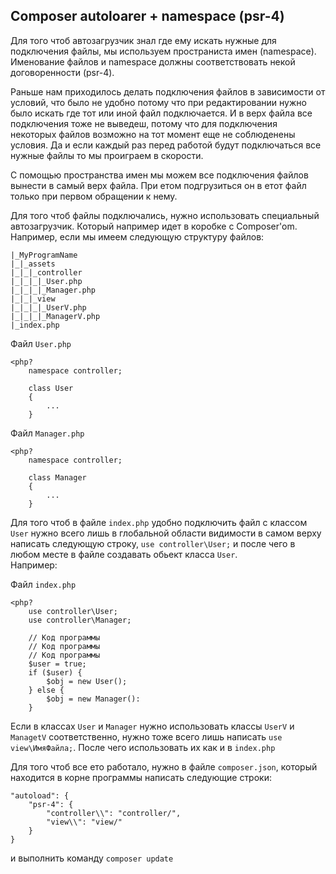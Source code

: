 ## Composer autoloarer + namespace (psr-4)  
Для того чтоб автозагрузчик знал где ему искать нужные для подключения файлы, мы используем пространиста имен (namespace). Именование файлов и namespace должны соответствовать некой договоренности (psr-4).  

Раньше нам приходилось делать подключения файлов в зависимости от условий, что было не удобно потому что при редактировании нужно было искать где тот или иной файл подключается. И в верх файла все подключения тоже не выведеш, потому что для подключения некоторых файлов возможно на тот момент еще не соблюденены условия. Да и если каждый раз перед работой будут подключаться все нужные файлы то мы проиграем в скорости.  

С помощью пространства имен мы можем все подключения файлов вынести в самый верх файла. При етом подгрузиться он в етот файл только при первом обращении к нему.  

Для того чтоб файлы подключались, нужно использовать специальный автозагрузчик. Который например идет в коробке с Composer'om.  
Например, если мы имеем следующую структуру файлов:  

    |_MyProgramName  
    |_|_assets  
    |_|_|_controller
    |_|_|_|_User.php
    |_|_|_|_Manager.php
    |_|_|_view
    |_|_|_|_UserV.php
    |_|_|_|_ManagerV.php
    |_index.php  

Файл `User.php`  

    <php?
        namespace controller;
        
        class User
        {
            ...
        }  
        
Файл `Manager.php`  

    <php?
        namespace controller;
        
        class Manager
        {
            ...
        }  

Для того чтоб в файле `index.php` удобно подключить файл с классом `User` нужно всего лишь в глобальной области видимости в самом верху написать следующую строку, `use controller\User;` и после чего в любом месте в файле создавать обьект класса `User`.  
Например:  

Файл `index.php`  

    <php?
        use controller\User;
        use controller\Manager;
        
        // Код программы
        // Код программы
        // Код программы
        $user = true;
        if ($user) {
            $obj = new User();
        } else {
            $obj = new Manager():
        }  
        
Если в классах `User` и `Manager` нужно использовать классы `UserV` и `ManagetV` соответственно, нужно тоже всего лишь написать `use view\ИмяФайла;`. После чего использовать их как и в `index.php`  

Для того чтоб все ето работало, нужно в файле `composer.json`, который находится в корне программы написать следующие строки:  

    "autoload": {
        "psr-4": {
            "controller\\": "controller/",
            "view\\": "view/"
        }
    }
    
и выполнить команду `composer update`